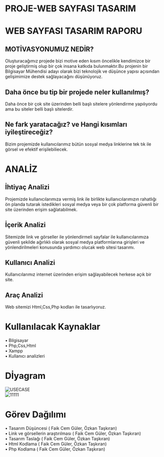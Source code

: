 # PROJE-WEB SAYFASI TASARIM
# WEB SAYFASI TASARIM RAPORU
## MOTİVASYONUMUZ  NEDİR?
Oluşturacağımız projede bizi motive eden kısım öncelikle kendimizce bir proje geliştirmiş olup bir çok insana katkıda bulunmaktır.Bu projenin bir Bilgisayar Mühendisi adayı olarak bizi teknolojik ve düşünce yapısı açısından gelişimimize destek sağlayacağını düşünüyoruz.
## Daha önce bu tip bir projede neler kullanılmış? 
Daha önce bir çok site üzerinden belli başlı sitelere yönlendirme yapılıyordu ama bu siteler belli başlı sitelerdir.
## Ne fark yaratacağız? ve Hangi kısımları iyileştireceğiz? 
Bizim projemizde kullanıcılarımız bütün sosyal medya linklerine tek tık ile görsel ve efektif erişilebiliecek.
# ANALİZ 
## İhtiyaç Analizi
Projemizde kullanıcılarımıza vermiş link ile birlikte kullanıcılarımızın rahatlığı ön planda tutarak istedikleri sosyal medya veya bir çok platforma güvenli bir site üzerinden erişim sağlatabilmek.
## İçerik Analizi 
Sitemizde link ve görseller ile yönlendirmeli sayfalar ile kullanıcılarımıza güvenli şekilde ağırlıklı olarak sosyal medya platformlarına girişleri ve yönlendirilmeleri konusunda yardımcı olucak web sitesi tasarımı.
## Kullanıcı Analizi
Kullanıcılarımız internet üzerinden erişim sağlayabilecek herkese açık bir site.
## Araç Analizi 
Web sitemizi Html,Css,Php kodları ile tasarlıyoruz.
# Kullanılacak Kaynaklar 
• Bilgisayar </br>
• Php,Css,Html </br>
• Xampp </br>
• Kullanıcı analizleri </br>
# Dİyagram
![USECASE](https://user-images.githubusercontent.com/101805467/166063630-c7b7255a-cb04-4377-a3c9-04536cbaacb9.png) </br>
![11111](https://user-images.githubusercontent.com/101805467/166064851-27202aa4-5360-4328-a3ce-856d24382158.png)

# Görev Dağılımı
• Tasarım Düşüncesi ( Faik Cem Güler, Özkan Taşkıran)  </br>
• Link ve görsellerin araştırılması ( Faik Cem Güler, Özkan Taşkıran)  </br>
• Tasarım Taslağı ( Faik Cem Güler, Özkan Taşkıran)  </br>
• Html Kodlama ( Faik Cem Güler, Özkan Taşkıran)  </br>
• Php Kodlama ( Faik Cem Güler, Özkan Taşkıran)  </br>
